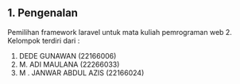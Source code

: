 ## 1. Pengenalan

Pemilihan framework laravel untuk mata kuliah pemrograman web 2. Kelompok terdiri dari :

1. DEDE GUNAWAN (22166006)
2. M. ADI MAULANA (22266033)
3. M . JANWAR ABDUL AZIS (22166024)

